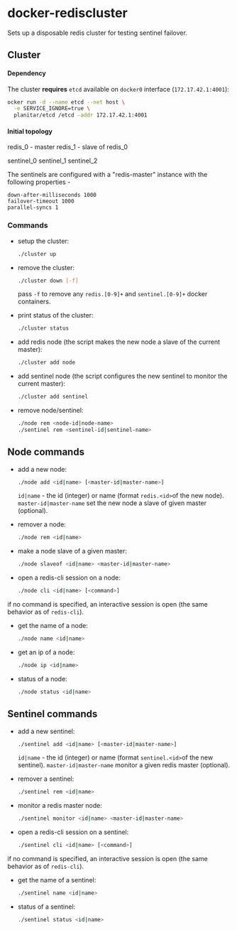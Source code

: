 # docker-rediscluster

Sets up a disposable redis cluster for testing sentinel failover.

## Cluster

#### Dependency

The cluster **requires** `etcd` available on `docker0` interface
(`172.17.42.1:4001`):

```sh
ocker run -d --name etcd --net host \
  -e SERVICE_IGNORE=true \
  planitar/etcd /etcd -addr 172.17.42.1:4001
```

#### Initial topology

redis_0 - master
redis_1 - slave of redis_0

sentinel_0
sentinel_1
sentinel_2

The sentinels are configured with a "redis-master" instance with the following properties -

```
down-after-milliseconds 1000
failover-timeout 1000
parallel-syncs 1
```

### Commands

- setup the cluster:

    ```sh
    ./cluster up
    ```

- remove the cluster:

    ```sh
    ./cluster down [-f]
    ```

  pass `-f` to remove any `redis.[0-9]+` and `sentinel.[0-9]+` docker
  containers.

- print status of the cluster:

    ```sh
    ./cluster status
    ```

- add redis node (the script makes the new node a slave of the current master):

    ```sh
    ./cluster add node
    ```

- add sentinel node (the script configures the new sentinel to monitor the
  current master):

    ```sh
    ./cluster add sentinel
    ```

- remove node/sentinel:

    ```sh
    ./node rem <node-id|node-name>
    ./sentinel rem <sentinel-id|sentinel-name>
    ```


## Node commands

- add a new node:

    ```sh
    ./node add <id|name> [<master-id|master-name>]
    ```

  `id|name` - the id (integer) or name (format `redis.<id>`of the new node).
  `master-id|master-name` set the new node a slave of given master (optional).

- remover a node:

    ```sh
    ./node rem <id|name>
    ```

- make a node slave of a given master:

    ```sh
    ./node slaveof <id|name> <master-id|master-name>
    ```

- open a redis-cli session on a node:

    ```sh
    ./node cli <id|name> [<command>]
    ```

if no command is specified, an interactive session is open
(the same behavior as of `redis-cli`).

- get the name of a node:

    ```sh
    ./node name <id|name>
    ```

- get an ip of a node:

    ```sh
    ./node ip <id|name>
    ```

- status of a node:

    ```sh
    ./node status <id|name>
    ```

## Sentinel commands

- add a new sentinel:

    ```sh
    ./sentinel add <id|name> [<master-id|master-name>]
    ```

  `id|name` - the id (integer) or name (format `sentinel.<id>`of the new sentinel).
  `master-id|master-name` monitor a given redis master (optional).

- remover a sentinel:

    ```sh
    ./sentinel rem <id|name>
    ```

- monitor a redis master node:

    ```sh
    ./sentinel monitor <id|name> <master-id|master-name>
    ```

- open a redis-cli session on a sentinel:

    ```sh
    ./sentinel cli <id|name> [<command>]
    ```

if no command is specified, an interactive session is open
(the same behavior as of `redis-cli`).

- get the name of a sentinel:

    ```sh
    ./sentinel name <id|name>
    ```

- status of a sentinel:

    ```sh
    ./sentinel status <id|name>
    ```
